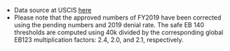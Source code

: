 *  Data source at USCIS [here](https://www.uscis.gov/sites/default/files/USCIS/Resources/Reports%20and%20Studies/Immigration%20Forms%20Data/Employment-based/I140_by_class_country_FY09_19.pdf)
* Please note that the approved numbers of FY2019 have been corrected using the pending numbers and 2019 denial rate. The safe EB 140 thresholds are computed using 40k divided by the corresponding global EB123 multiplication factors: 2.4, 2.0, and 2.1, respectively.
